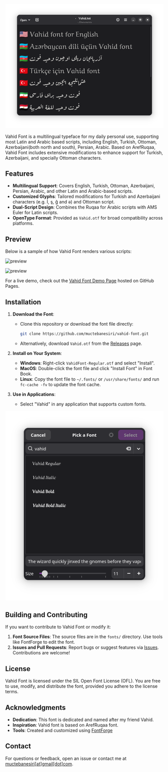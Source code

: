 ![preview](https://raw.githubusercontent.com/muctebanesiri/vahid-font/refs/heads/main/assets/Screenshot.png)

Vahid Font is a multilingual typeface for my daily personal use, supporting most Latin and Arabic based scripts, including English, Turkish, Ottoman, Azerbaijani(both north and south), Persian, Arabic. Based on ArefRuqaa, Vahid Font includes extensive modifications to enhance support for Turkish, Azerbaijani, and specially Ottoman characters.

## Features

- **Multilingual Support**: Covers English, Turkish, Ottoman, Azerbaijani, Persian, Arabic, and other Latin and Arabic-based scripts.
- **Customized Glyphs**: Tailored modifications for Turkish and Azerbaijani characters (e.g. İ, ş, ğ and ə) and Ottoman script.
- **Dual-Script Design**: Combines the Ruqaa for Arabic scripts with AMS Euler for Latin scripts.
- **OpenType Format**: Provided as `Vahid.otf` for broad compatibility across platforms.

## Preview

Below is a sample of how Vahid Font renders various scripts:

![preview](https://raw.githubusercontent.com/muctebanesiri/vahid/refs/heads/main/assets/Screenshot.png)

![preview](https://raw.githubusercontent.com/muctebanesiri/vahid/refs/heads/main/assets/ott.jpg)

For a live demo, check out the [Vahid Font Demo Page](https://your-username.github.io/your-repo/) hosted on GitHub Pages.

## Installation

1. **Download the Font**:
    
    - Clone this repository or download the font file directly:
        
        ```bash
        git clone https://github.com/muctebanesiri/vahid-font.git
        ```
        
    - Alternatively, download `Vahid.otf` from the [Releases](https://github.com/your-username/your-repo/releases) page.
1. **Install on Your System**:
    
    - **Windows**: Right-click `VahidFont-Regular.otf` and select "Install".
    - **MacOS**: Double-click the font file and click "Install Font" in Font Book.
    - **Linux**: Copy the font file to `~/.fonts/` or `/usr/share/fonts/` and run `fc-cache -fv` to update the font cache.
2. **Use in Applications**:
    
    - Select "Vahid" in any application that supports custom fonts.
    
![preview](https://raw.githubusercontent.com/muctebanesiri/vahid-font/refs/heads/main/assets/pick.png)


## Building and Contributing

If you want to contribute to Vahid Font or modify it:

1. **Font Source Files**: The source files are in the `fonts/` directory. Use tools like FontForge to edit the font.
2. **Issues and Pull Requests**: Report bugs or suggest features via [Issues](https://github.com/muctebanesiri/vahid-font/issues). Contributions are welcome!

## License

Vahid Font is licensed under the SIL Open Font License (OFL). You are free to use, modify, and distribute the font, provided you adhere to the license terms.

## Acknowledgments

- **Dedication**: This font is dedicated and named after my friend Vahid.
- **Inspiration**: Vahid font is based on ArefRuqaa font.
- **Tools**: Created and customized using [FontForge](https://fontforge.org/)

## Contact

For questions or feedback, open an issue or contact me at [muctebanesiri[at]gmail[dot]com](mailto:muctebanesiri@gmail.com).

